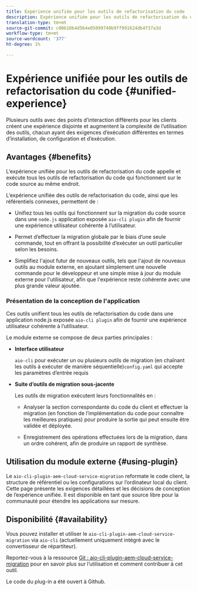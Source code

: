 ```yaml
---
title: Expérience unifiée pour les outils de refactorisation du code
description: Expérience unifiée pour les outils de refactorisation du code
translation-type: tm+mt
source-git-commit: c00b10b4d564e05099740b9ff991624db4f37a3d
workflow-type: tm+mt
source-wordcount: '377'
ht-degree: 1%

---
```



# Expérience unifiée pour les outils de refactorisation du code {#unified-experience}

Plusieurs outils avec des points d’interaction différents pour les clients créent une expérience disjointe et augmentent la complexité de l’utilisation des outils, chacun ayant des exigences d’exécution différentes en termes d’installation, de configuration et d’exécution.

## Avantages {#benefits}

L’expérience unifiée pour les outils de refactorisation du code appelle et exécute tous les outils de refactorisation du code qui fonctionnent sur le code source au même endroit.

L’expérience unifiée des outils de refactorisation du code, ainsi que les référentiels connexes, permettent de :

* Unifiez tous les outils qui fonctionnent sur la migration du code source dans une `node.js` application exposée `aio-cli plugin` afin de fournir une expérience utilisateur cohérente à l’utilisateur.

* Permet d’effectuer la migration globale par le biais d’une seule commande, tout en offrant la possibilité d’exécuter un outil particulier selon les besoins.

* Simplifiez l&#39;ajout futur de nouveaux outils, tels que l&#39;ajout de nouveaux outils au module externe, en ajoutant simplement une nouvelle commande pour le développeur et une simple mise à jour du module externe pour l&#39;utilisateur, afin que l&#39;expérience reste cohérente avec une plus grande valeur ajoutée.

### Présentation de la conception de l&#39;application

Ces outils unifient tous les outils de refactorisation du code dans une application node.js exposée `aio-cli plugin` afin de fournir une expérience utilisateur cohérente à l’utilisateur.

Le module externe se compose de deux parties principales :

* **Interface utilisateur**

   `aio-cli` pour exécuter un ou plusieurs outils de migration (en chaînant les outils à exécuter de manière séquentielle)`config.yaml` qui accepte les paramètres d’entrée requis

* **Suite d’outils de migration sous-jacente**

   Les outils de migration exécutent leurs fonctionnalités en :

   * Analyser la section correspondante du code du client et effectuer la migration (en fonction de l’implémentation du code pour connaître les meilleures pratiques) pour produire la sortie qui peut ensuite être validée et déployée.

   * Enregistrement des opérations effectuées lors de la migration, dans un ordre cohérent, afin de produire un rapport de synthèse.

## Utilisation du module externe {#using-plugin}

Le `aio-cli-plugin-aem-cloud-service-migration` reformate le code client, la structure de référentiel ou les configurations sur l’ordinateur local du client. Cette page présente les exigences détaillées et les décisions de conception de l’expérience unifiée.
Il est disponible en tant que source libre pour la communauté pour étendre les applications sur mesure.

## Disponibilité {#availability}

Vous pouvez installer et utiliser le `aio-cli-plugin-aem-cloud-service-migration` via `aio-cli` (actuellement uniquement intégré avec le convertisseur de répartiteur).

Reportez-vous à la ressource [Git : aio-cli-plugin-aem-cloud-service-migration](https://github.com/adobe/aio-cli-plugin-aem-cloud-service-migration) pour en savoir plus sur l’utilisation et comment contribuer à cet outil.

Le code du plug-in a été ouvert à Github.

